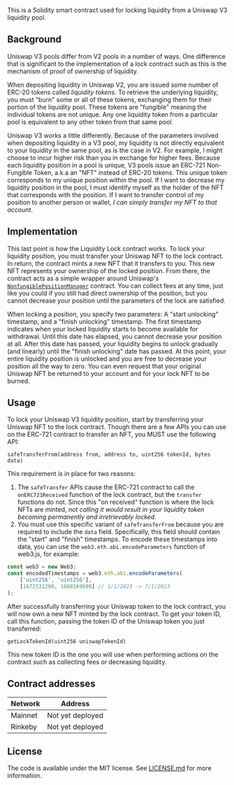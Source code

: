 This is a Solidity smart contract used for locking liquidity from a Uniswap V3 liquidity pool.

## Background

Uniswap V3 pools differ from V2 pools in a number of ways. One difference that is significant to the implementation of a lock contract such as this is the mechanism of proof of ownership of liquidity.

When depositing liquidity in Uniswap V2, you are issued some number of ERC-20 tokens called *liquidity tokens*. To retrieve the underlying liquidity, you must "burn" some or all of these tokens, exchanging them for their portion of the liquidity pool. These tokens are "fungible" meaning the individual tokens are not unique. Any one liquidity token from a particular pool is equivalent to any other token from that same pool.

Uniswap V3 works a little differently. Because of the parameters involved when depositing liquidity in a V3 pool, my liquidity is not directly equivalent to your liquidity in the same pool, as is the case in V2. For example, I might choose to incur higher risk than you in exchange for higher fees. Because each liquidity position in a pool is unique, V3 pools issue an ERC-721 Non-Fungible Token, a.k.a an "NFT" instead of ERC-20 tokens. This unique token corresponds to my unique position within the pool. If I want to decrease my liquidity position in the pool, I must identify myself as the holder of the NFT that corresponds with the position. If I want to transfer control of my position to another person or wallet, *I can simply transfer my NFT to that account*.

## Implementation

This last point is how the Liquidity Lock contract works. To lock your liquidity position, you must transfer your Uniswap NFT to the lock contract. In return, the contract mints a new NFT that it transfers to you. This new NFT represents your ownership of the locked position. From there, the contract acts as a simple wrapper around Uniswap's [`NonfungiblePositionManager`](https://docs.uniswap.org/protocol/reference/periphery/NonfungiblePositionManager) contract. You can collect fees at any time, just like you could if you still had direct ownership of the position, but you cannot decrease your position until the parameters of the lock are satisfied.

When locking a position, you specify two parameters: A "start unlocking" timestamp, and a "finish unlocking" timestamp. The first timestamp indicates when your locked liquidity starts to become available for withdrawal. Until this date has elapsed, you cannot decrease your position at all. After this date has passed, your liquidity begins to unlock gradually (and linearly) until the "finish unlocking" date has passed. At this point, your entire liquidity position is unlocked and you are free to decrease your position all the way to zero. You can even request that your original Uniswap NFT be returned to your account and for your lock NFT to be burned.

## Usage

To lock your Uniswap V3 liquidity position, start by transferring your Uniswap NFT to the lock contract. Though there are a few APIs you can use on the ERC-721 contract to transfer an NFT, you MUST use the following API:

```solidity
safeTransferFrom(address from, address to, uint256 tokenId, bytes data)
```

This requirement is in place for two reasons:

1. The `safeTransfer` APIs cause the ERC-721 contract to call the `onERC721Received` function of the lock contract, but the `transfer` functions do not. Since this "on received" function is where the lock NFTs are minted, *not calling it would result in your liquidity token becoming permanently and irretrievably locked*.
2. You must use this specific variant of `safeTransferFrom` because you are required to include the `data` field. Specifically, this field should contain the "start" and "finish" timestamps. To encode these timestamps into data, you can use the `web3.eth.abi.encodeParameters` function of web3.js, for example:

```javascript
const web3 = new Web3;
const encodedTimestamps = web3.eth.abi.encodeParameters(
    ['uint256', 'uint256'],
    [1672531200, 1688169600] // 1/1/2023 -> 7/1/2023
);
```

After successfully transferring your Uniswap token to the lock contract, you will now own a new NFT minted by the lock contract. To get your token ID, call this function, passing the token ID of the Uniswap token you just transferred:

```solidity
getLockTokenId(uint256 uniswapTokenId)
```

This new token ID is the one you will use when performing actions on the contract such as collecting fees or decreasing liquidity.

## Contract addresses

| Network | Address          |
| --------| ---------------- |
| Mainnet | Not yet deployed |
| Rinkeby | Not yet deployed |

## License

The code is available under the MIT license. See [LICENSE.md](https://github.com/daltonclaybrook/LiquidityLock/blob/main/LICENSE.md) for more information.
